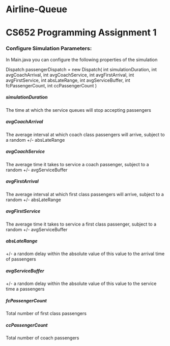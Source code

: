 # Airline-Queue

# CS652 Programming Assignment 1

### Configure Simulation Parameters:

In Main.java you can configure the following properties of the simulation

Dispatch passengerDispatch = new Dispatch(
    int simulationDuration,
    int avgCoachArrival,
    int avgCoachService,
    int avgFirstArrival,
    int avgFirstService,
    int absLateRange,
    int avgServiceBuffer,
    int fcPassengerCount,
    int ccPassengerCount
)

##### simulationDuration
The time at which the service queues will stop accepting passengers

##### avgCoachArrival
The average interval at which coach class passengers will arrive, subject to a random +/- absLateRange

##### avgCoachService
The average time it takes to service a coach passenger, subject to a random +/- avgServiceBuffer

##### avgFirstArrival
The average interval at which first class passengers will arrive, subject to a random +/- absLateRange

##### avgFirstService
The average time it takes to service a first class passenger, subject to a random +/- avgServiceBuffer

##### absLateRange
+/- a random delay within the absolute value of this value to the arrival time of passengers

##### avgServiceBuffer
+/- a random delay within the absolute value of this value to the service time a passengers

##### fcPassengerCount
Total number of first class passengers

##### ccPassengerCount
Total number of coach passengers